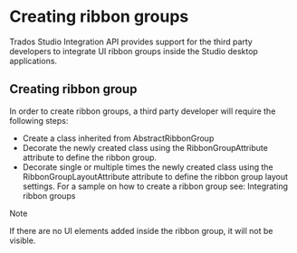Creating ribbon groups
====
Trados Studio Integration API provides support for the third party developers to integrate UI ribbon groups inside the Studio desktop applications.

Creating ribbon group
---
In order to create ribbon groups, a third party developer will require the following steps:

* Create a class inherited from AbstractRibbonGroup
* Decorate the newly created class using the RibbonGroupAttribute attribute to define the ribbon group.
* Decorate single or multiple times the newly created class using the RibbonGroupLayoutAttribute attribute to define the ribbon group layout settings.
For a sample on how to create a ribbon group see: Integrating ribbon groups

> [!NOTE]
> If there are no UI elements added inside the ribbon group, it will not be visible.